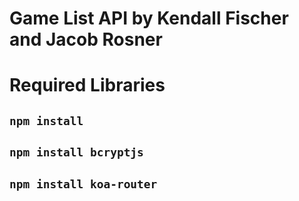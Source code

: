 # Game List API by Kendall Fischer and Jacob Rosner

# Required Libraries

## `npm install`
## `npm install bcryptjs`
## `npm install koa-router`
